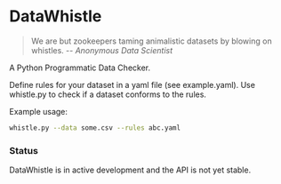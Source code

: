 # DataWhistle

> We are but zookeepers taming animalistic datasets by blowing on whistles.
> -- <cite>Anonymous Data Scientist</cite>

A Python Programmatic Data Checker.

Define rules for your dataset in a yaml file (see example.yaml).  Use whistle.py to check if a dataset conforms to the rules.

Example usage:

```sh
whistle.py --data some.csv --rules abc.yaml
```

### Status

DataWhistle is in active development and the API is not yet stable.
